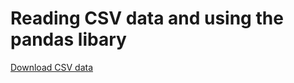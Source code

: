 # Reading CSV data and using the pandas libary


[Download CSV data](https://github.com/Olexandr-Andriyenko/Python-learning-path/blob/main/Files/weather_data.csv)
